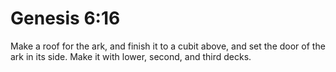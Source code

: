 # Genesis 6:16

Make a roof for the ark, and finish it to a cubit above, and set the door of the ark in its side. Make it with lower, second, and third decks.
